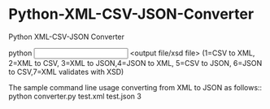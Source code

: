 # Python-XML-CSV-JSON-Converter
Python XML-CSV-JSON Converter

python <filename> <input file> <output file/xsd file> <type>
(1=CSV to XML, 2=XML to CSV, 3=XML to JSON,4=JSON to XML, 5=CSV to JSON, 6=JSON to CSV,7=XML validates with XSD)
 

The sample command line usage converting from XML to JSON as follows::
python converter.py test.xml test.json 3

